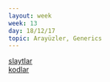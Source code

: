 ```yaml
---
layout: week
week: 13
day: 18/12/17
topic: Arayüzler, Generics
---
```

[slaytlar](../files/mtk467-oop/week13/NYPHafta13.pdf)  
[kodlar](../files/mtk467-oop/week13/Hafta13Kodlar.zip)  